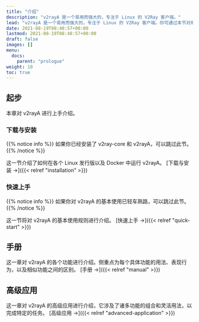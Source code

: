 ```yaml
---
title: "介绍"
description: "v2rayA 是一个易用而强大的，专注于 Linux 的 V2Ray 客户端。"
lead: "v2rayA 是一个易用而强大的，专注于 Linux 的 V2Ray 客户端。你可通过本节对用户文档的内容进行快速预览。"
date: 2021-08-19T08:48:57+00:00
lastmod: 2021-08-19T08:48:57+00:00
draft: false
images: []
menu:
  docs:
    parent: "prologue"
weight: 10
toc: true
---
```


## 起步

本章对 v2rayA 进行上手介绍。

### 下载与安装

{{% notice info %}}
如果你已经安装了 v2ray-core 和 v2rayA，可以跳过此节。
{{% /notice %}}

这一节介绍了如何在各个 Linux 发行版以及 Docker 中运行 v2rayA。 [下载与安装 →]({{< relref "installation" >}})

### 快速上手

{{% notice info %}}
如果你对 v2rayA 的基本使用已轻车熟路，可以跳过此节。
{{% /notice %}}

这一节将对 v2rayA 的基本使用规则进行介绍。 [快速上手 →]({{< relref "quick-start" >}})

## 手册

这一章对 v2rayA 的各个功能进行介绍。侧重点为每个具体功能的用法、表现行为，以及相似功能之间的区别。 [手册 →]({{< relref "manual" >}})

## 高级应用

这一章对 v2rayA 的高级应用进行介绍，它涉及了诸多功能的组合和灵活用法，以完成特定的任务。 [高级应用 →]({{< relref "advanced-application" >}})
